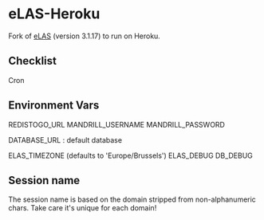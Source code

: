 eLAS-Heroku
=====

Fork of [eLAS](http://www.elasproject.org/) (version 3.1.17) to run on Heroku. 


Checklist
---------

Cron


Environment Vars
------

REDISTOGO_URL
MANDRILL_USERNAME
MANDRILL_PASSWORD

DATABASE_URL : default database


ELAS_TIMEZONE (defaults to 'Europe/Brussels')
ELAS_DEBUG
DB_DEBUG

Session name
-----
The session name is based on the domain stripped from non-alphanumeric chars.
Take care it's unique for each domain!

